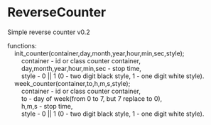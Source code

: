 ReverseCounter
==============

Simple reverse counter v0.2

functions:<br />
&nbsp;&nbsp;&nbsp;&nbsp;init_counter(container,day,month,year,hour,min,sec,style);<br />
&nbsp;&nbsp;&nbsp;&nbsp;&nbsp;&nbsp;&nbsp;&nbsp;container - id or class counter container,<br />
&nbsp;&nbsp;&nbsp;&nbsp;&nbsp;&nbsp;&nbsp;&nbsp;day,month,year,hour,min,sec - stop time,<br />
&nbsp;&nbsp;&nbsp;&nbsp;&nbsp;&nbsp;&nbsp;&nbsp;style - 0 || 1 (0 - two digit black style, 1 - one digit white style).<br />
&nbsp;&nbsp;&nbsp;&nbsp;week_counter(container,to,h,m,s,style);<br />
&nbsp;&nbsp;&nbsp;&nbsp;&nbsp;&nbsp;&nbsp;&nbsp;container - id or class counter container,<br />
&nbsp;&nbsp;&nbsp;&nbsp;&nbsp;&nbsp;&nbsp;&nbsp;to - day of week(from 0 to 7, but 7 replace to 0),<br />
&nbsp;&nbsp;&nbsp;&nbsp;&nbsp;&nbsp;&nbsp;&nbsp;h,m,s - stop time,<br />
&nbsp;&nbsp;&nbsp;&nbsp;&nbsp;&nbsp;&nbsp;&nbsp;style - 0 || 1 (0 - two digit black style, 1 - one digit white style).

